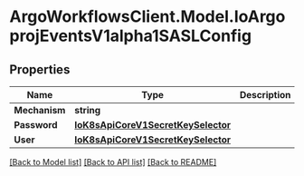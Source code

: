 # ArgoWorkflowsClient.Model.IoArgoprojEventsV1alpha1SASLConfig

## Properties

Name | Type | Description | Notes
------------ | ------------- | ------------- | -------------
**Mechanism** | **string** |  | [optional] 
**Password** | [**IoK8sApiCoreV1SecretKeySelector**](IoK8sApiCoreV1SecretKeySelector.md) |  | [optional] 
**User** | [**IoK8sApiCoreV1SecretKeySelector**](IoK8sApiCoreV1SecretKeySelector.md) |  | [optional] 

[[Back to Model list]](../README.md#documentation-for-models) [[Back to API list]](../README.md#documentation-for-api-endpoints) [[Back to README]](../README.md)

